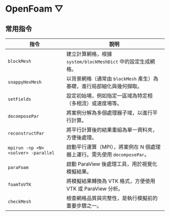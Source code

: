 # OpenFoam ▽
## 常用指令
| 指令         | 說明                                                                 |
|--------------|----------------------------------------------------------------------|
| `blockMesh`  | 建立計算網格，根據 `system/blockMeshDict` 中的設定生成網格。            |
| `snappyHexMesh` | 以背景網格（通常由 `blockMesh` 產生）為基礎，進行局部細化與幾何擷取。     |
| `setFields`  | 設定初始場，例如指定一區域為特定相（多相流）或速度場等。                   |
| `decomposePar` | 將案例分解為多個處理器子域，以進行平行計算。                           |
| `reconstructPar` | 將平行計算後的結果重組為單一資料夾，方便後處理。                     |
| `mpirun -np <N> <solver> -parallel`   | 啟動平行運算（MPI），將案例在 N 個處理器上運行。需先使用 `decomposePar`。|
| `paraFoam`   | 啟動 ParaView 後處理工具，用於視覺化模擬結果。                          |
| `foamToVTK`  | 將模擬結果轉換為 VTK 格式，方便使用 VTK 或 ParaView 分析。                |
| `checkMesh`  | 檢查網格品質與完整性，是執行模擬前的重要步驟之一。                        |



